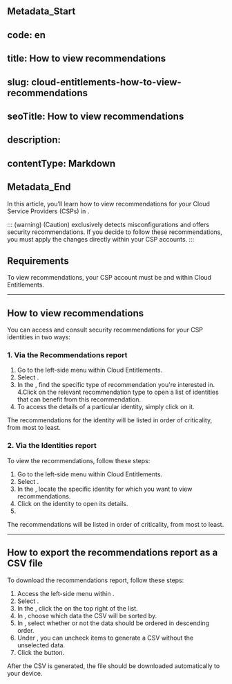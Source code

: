 ## Metadata_Start 
## code: en
## title: How to view recommendations 
## slug: cloud-entitlements-how-to-view-recommendations 
## seoTitle: How to view recommendations 
## description:  
## contentType: Markdown 
## Metadata_End
In this article, you’ll learn how to view recommendations for your Cloud Service Providers (CSPs) in .

::: (warning) (Caution)
 exclusively detects misconfigurations and offers security recommendations. If you decide to follow these recommendations, you must apply the changes directly within your CSP accounts.
:::

## Requirements

To view recommendations, your CSP account must be  and  within Cloud Entitlements.

---

## How to view recommendations

You can access and consult security recommendations for your CSP identities in two ways:

### 1. Via the Recommendations report

1. Go to the left-side menu within Cloud Entitlements.
2. Select .
3. In the , find the specific type of recommendation you're interested in.
4.Click on the relevant recommendation type to open a list of identities that can benefit from this recommendation.
5. To access the details of a particular identity, simply click on it.

The recommendations for the identity will be listed in order of criticality, from most to least.

### 2. Via the Identities report
To view the recommendations, follow these steps:

1. Go to the left-side menu within Cloud Entitlements.
2. Select .
3. In the , locate the specific identity for which you want to view recommendations.
4. Click on the identity to open its details.
5. 

The recommendations will be listed in order of criticality, from most to least.

---

## How to export the recommendations report as a CSV file

To download the recommendations report, follow these steps:

1. Access the left-side menu within .
2. Select .
3. In the , click the  on the top right of the list.
4. In , choose which data the CSV will be sorted by.
5. In , select whether or not the data should be ordered in descending order.
6. Under , you can uncheck items to generate a CSV without the unselected data.
7. Click the  button.

After the CSV is generated, the file should be downloaded automatically to your device.